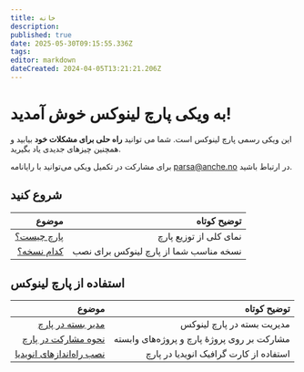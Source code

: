 ```yaml
---
title: خانه
description: 
published: true
date: 2025-05-30T09:15:55.336Z
tags: 
editor: markdown
dateCreated: 2024-04-05T13:21:21.206Z
---
```


# به ویکی پارچ لینوکس خوش آمدید!
این ویکی رسمی پارچ لینوکس است.
شما می توانید **راه حلی برای مشکلات خود** بیابید و همچنین چیزهای جدیدی یاد بگیرید.



برای مشارکت در تکمیل ویکی می‌توانید با رایانامه [parsa@anche.no](mailto:parsa@anche.no) در ارتباط باشید.

## شروع کنید
|  **موضوع** |                        **توضیح کوتاه** |
|-----------:|---------------------------------------:|
| [پارچ چیست؟](/fa/what-is-parch)|                 نمای کلی از توزیع پارچ |
| [کدام نسخه؟](/fa/choosing-the-right-version) | نسخه مناسب شما از پارچ لینوکس برای نصب |

## استفاده از پارچ لینوکس
|               **موضوع** |                            **توضیح کوتاه** |
|------------------------:|-------------------------------------------:|
|       [مدیر بسته در پارچ](/fa/Package-management) |                 مدیریت بسته در پارچ لینوکس |
|     [نحوه مشارکت در پارچ](/fa/contributing) | مشارکت بر روی پروژهٔ پارچ و پروژه‌های وابسته |
| [نصب راه‌انداز‌های انویدیا](/fa/use-from-nvidia-in-parch) | استفاده از کارت گرافیک انویدیا در پارچ     |




















